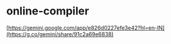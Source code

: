 # online-compiler


[https://gemini.google.com/app/e826d0227efe3e42?hl=en-IN](https://g.co/gemini/share/91c2a69e6838)
